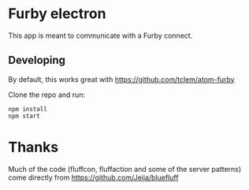 # Furby electron

This app is meant to communicate with a Furby connect. 

## Developing

By default, this works great with https://github.com/tclem/atom-furby

Clone the repo and run:

```
npm install
npm start
```


# Thanks

Much of the code (fluffcon, fluffaction and some of the server patterns) come directly from https://github.com/Jeija/bluefluff